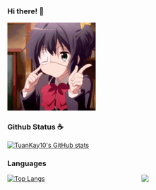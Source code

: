 ### Hi there! 👋

<!--
**TuanKay10/TuanKay10** is a ✨ _special_ ✨ repository because its `README.md` (this file) appears on your GitHub profile.

Here are some ideas to get you started:

- 🔭 I’m currently working on ...
- 🌱 I’m currently learning ...
- 👯 I’m looking to collaborate on ...
- 🤔 I’m looking for help with ...
- 💬 Ask me about ...
- 📫 How to reach me: ...
- 😄 Pronouns: ...
- ⚡ Fun fact: ...
-->
<img align="" alt="GIF" width="200" src="./image/Rikka.gif">  
  
### Github Status ☕  

[![TuanKay10's GitHub stats](https://github-readme-stats.vercel.app/api?username=TuanKay10&theme=flag-india&show_icons=true)](https://github.com/anuraghazra/github-readme-stats)

### Languages

<img align='right' src="https://profile-counter.glitch.me/TuanKay10/count.svg" width="200">

[![Top Langs](https://github-readme-stats.vercel.app/api/top-langs/?username=TuanKay10&layout=compact)](https://github.com/anuraghazra/github-readme-stats)
